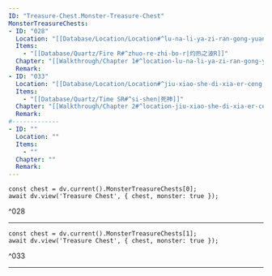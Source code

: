 ```yaml
---
ID: "Treasure-Chest.Monster-Treasure-Chest"
MonsterTreasureChests:
- ID: "028"
  Location: "[[Database/Location/Location#^lu-na-li-ya-zi-ran-gong-yuan-3|露纳利亚自然公园3]]"
  Items:  
    - "[[Database/Quartz/Fire R#^zhuo-re-zhi-bo-r|灼热之波R]]"
  Chapter: "[[Walkthrough/Chapter 1#^location-lu-na-li-ya-zi-ran-gong-yuan-3|第一章 4/15]]"
  Remark:
- ID: "033"
  Location: "[[Database/Location/Location#^jiu-xiao-she-di-xia-er-ceng|旧校舍地下·第二层]]"
  Items:  
    - "[[Database/Quartz/Time SR#^si-shen|死神]]"
  Chapter: "[[Walkthrough/Chapter 2#^location-jiu-xiao-she-di-xia-er-ceng|第二章 5/23]]"
  Remark:
#-------------
- ID: ""
  Location: ""
  Items:  
    - ""
  Chapter: ""
  Remark:
---
```

```dataviewjs
const chest = dv.current().MonsterTreasureChests[0];
await dv.view('Treasure Chest', { chest, monster: true });
```
^028

---

```dataviewjs
const chest = dv.current().MonsterTreasureChests[1];
await dv.view('Treasure Chest', { chest, monster: true });
```
^033

---